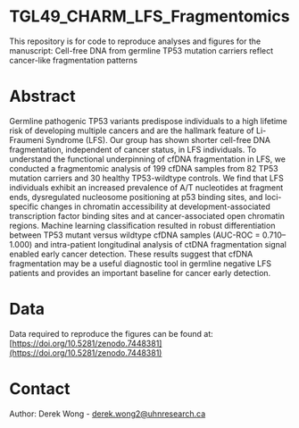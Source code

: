 # TGL49_CHARM_LFS_Fragmentomics

This repository is for code to reproduce analyses and figures for the manuscript: Cell-free DNA from germline TP53 mutation carriers reflect cancer-like fragmentation patterns

# Abstract
Germline pathogenic TP53 variants predispose individuals to a high lifetime risk of developing multiple cancers and are the hallmark feature of Li-Fraumeni Syndrome (LFS). Our group has shown shorter cell-free DNA fragmentation, independent of cancer status, in LFS individuals. To understand the functional underpinning of cfDNA fragmentation in LFS, we conducted a fragmentomic analysis of 199 cfDNA samples from 82 TP53 mutation carriers and 30 healthy TP53-wildtype controls. We find that LFS individuals exhibit an increased prevalence of A/T nucleotides at fragment ends, dysregulated nucleosome positioning at p53 binding sites, and loci-specific changes in chromatin accessibility at development-associated transcription factor binding sites and at cancer-associated open chromatin regions. Machine learning classification resulted in robust differentiation between TP53 mutant versus wildtype cfDNA samples (AUC-ROC = 0.710–1.000) and intra-patient longitudinal analysis of ctDNA fragmentation signal enabled early cancer detection. These results suggest that cfDNA fragmentation may be a useful diagnostic tool in germline negative LFS patients and provides an important baseline for cancer early detection.

# Data
Data required to reproduce the figures can be found at: [https://doi.org/10.5281/zenodo.7448381](https://doi.org/10.5281/zenodo.7448381)

# Contact
Author: Derek Wong - derek.wong2@uhnresearch.ca
